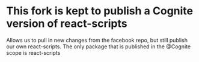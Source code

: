 # This fork is kept to publish a Cognite version of react-scripts

Allows us to pull in new changes from the facebook repo, but still publish our own react-scripts.
The only package that is published in the @Cognite scope is react-scripts


